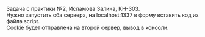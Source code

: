 Задача с практики №2, Исламова Залина, КН-303.<br>
Нужно запустить оба сервера, на localhost:1337 в форму вставить код из файла script.<br>
Cookie будет отправлена на второй сервер, вывод в консоли.
